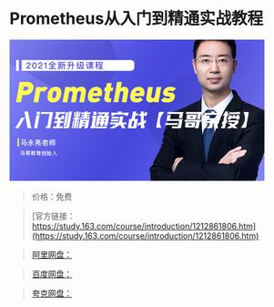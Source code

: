 # Prometheus从入门到精通实战教程

![img](../../../assets/study163/free/3ea17eee4de447e68582ec861c37e832.jpg)

> 价格：免费

> [官方链接：https://study.163.com/course/introduction/1212861806.htm](https://study.163.com/course/introduction/1212861806.htm)

> [阿里网盘：]()

> [百度网盘：]()

> [夸克网盘：]()

